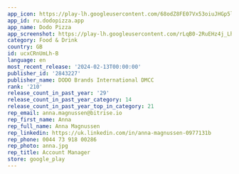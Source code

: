 ```yaml
---
app_icon: https://play-lh.googleusercontent.com/68odZ8FE07Vx53oiuJHGp5lseonDEnabL-oMaGNocxkmoyHMr34i9DFkqPyT61F-A8A
app_id: ru.dodopizza.app
app_name: Dodo Pizza
app_screenshot: https://play-lh.googleusercontent.com/rLqB0-2RuEHz4j_LhbpiSRl-KRAruFHdioQx-BaCYZK_vwhHyywPwThUxao0-K5O9g
category: Food & Drink
country: GB
id: ucxCRnUmLh-B
language: en
most_recent_release: '2024-02-13T00:00:00'
publisher_id: '2843227'
publisher_name: DODO Brands International DMCC
rank: '210'
release_count_in_past_year: '29'
release_count_in_past_year_category: 14
release_count_in_past_year_top_in_category: 21
rep_email: anna.magnussen@bitrise.io
rep_first_name: Anna
rep_full_name: Anna Magnussen
rep_linkedin: https://uk.linkedin.com/in/anna-magnussen-0977131b
rep_phone: 0044 73 918 00286
rep_photo: anna.jpg
rep_title: Account Manager
store: google_play
---
```

